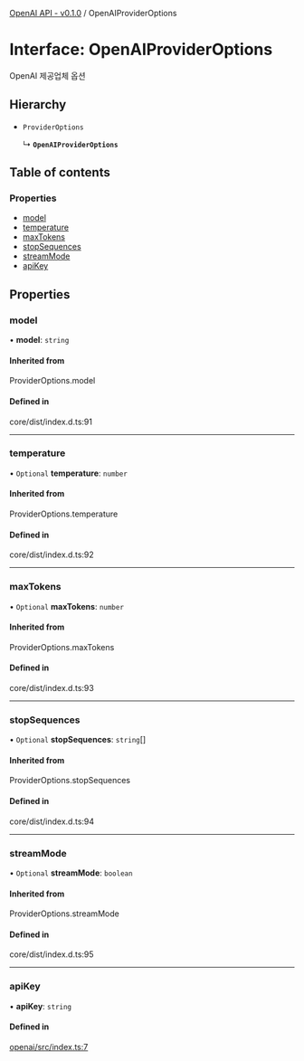 [OpenAI API - v0.1.0](../README.md) / OpenAIProviderOptions

# Interface: OpenAIProviderOptions

OpenAI 제공업체 옵션

## Hierarchy

- `ProviderOptions`

  ↳ **`OpenAIProviderOptions`**

## Table of contents

### Properties

- [model](OpenAIProviderOptions.md#model)
- [temperature](OpenAIProviderOptions.md#temperature)
- [maxTokens](OpenAIProviderOptions.md#maxtokens)
- [stopSequences](OpenAIProviderOptions.md#stopsequences)
- [streamMode](OpenAIProviderOptions.md#streammode)
- [apiKey](OpenAIProviderOptions.md#apikey)

## Properties

### <a id="model" name="model"></a> model

• **model**: `string`

#### Inherited from

ProviderOptions.model

#### Defined in

core/dist/index.d.ts:91

___

### <a id="temperature" name="temperature"></a> temperature

• `Optional` **temperature**: `number`

#### Inherited from

ProviderOptions.temperature

#### Defined in

core/dist/index.d.ts:92

___

### <a id="maxtokens" name="maxtokens"></a> maxTokens

• `Optional` **maxTokens**: `number`

#### Inherited from

ProviderOptions.maxTokens

#### Defined in

core/dist/index.d.ts:93

___

### <a id="stopsequences" name="stopsequences"></a> stopSequences

• `Optional` **stopSequences**: `string`[]

#### Inherited from

ProviderOptions.stopSequences

#### Defined in

core/dist/index.d.ts:94

___

### <a id="streammode" name="streammode"></a> streamMode

• `Optional` **streamMode**: `boolean`

#### Inherited from

ProviderOptions.streamMode

#### Defined in

core/dist/index.d.ts:95

___

### <a id="apikey" name="apikey"></a> apiKey

• **apiKey**: `string`

#### Defined in

[openai/src/index.ts:7](https://github.com/robotaio/robota/blob/main/packages/openai/src/index.ts#L7)
